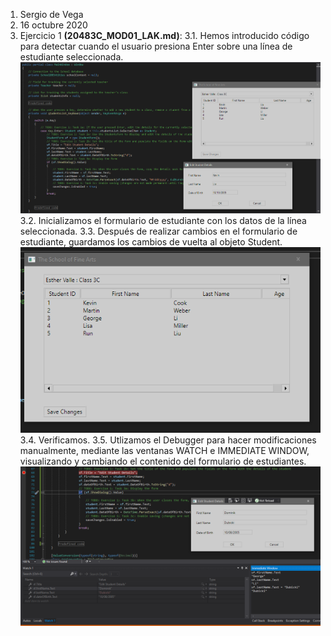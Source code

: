 1. Sergio de Vega
2. 16 octubre 2020
3. Ejercicio 1 **(20483C_MOD01_LAK.md)**:
   3.1. Hemos introducido código para detectar cuando el usuario presiona Enter sobre una línea de estudiante seleccionada.
   ![C1](images/C1.PNG)
   3.2. Inicializamos el formulario de estudiante con los datos de la línea seleccionada.
   3.3. Después de realizar cambios en el formulario de estudiante, guardamos los cambios de vuelta al objeto Student.
   ![C2](images/C2.PNG)
   3.4. Verificamos.
   3.5. Utlizamos el Debugger para hacer modificaciones manualmente, mediante las ventanas WATCH e IMMEDIATE WINDOW, visualizando y cambiando el contenido del formulario de estudiantes.
   ![C3](images/C3.PNG)
